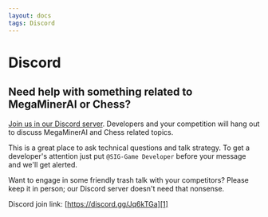 ```yaml
---
layout: docs
tags: Discord
---
```


# Discord

## Need help with something related to MegaMinerAI or Chess?

[Join us in our Discord server][1]. Developers and your competition will hang out to discuss MegaMinerAI and Chess related topics.

This is a great place to ask technical questions and talk strategy. To get a developer's attention just put `@SIG-Game Developer` before your message and we'll get alerted.

Want to engage in some friendly trash talk with your competitors?  Please keep it in person; our Discord server doesn't need that nonsense.

Discord join link: [https://discord.gg/Jq6kTGa][1]

[1]: https://discord.gg/Jq6kTGa
